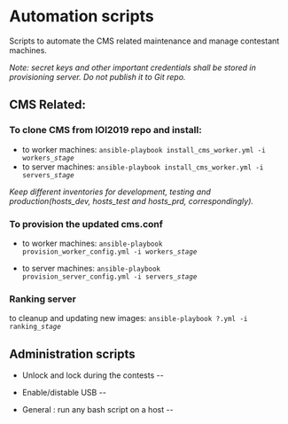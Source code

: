 # Automation scripts
Scripts to automate the CMS related maintenance and manage contestant machines.

*Note: secret keys and other important credentials shall be stored in provisioning server. Do not publish it to Git repo.*

## CMS Related:

### To clone CMS from IOI2019 repo and install:

- to worker machines:
<code>ansible-playbook install_cms_worker.yml -i workers_*stage*</code>
- to server machines:
<code>ansible-playbook install_cms_worker.yml -i servers_*stage*</code>

*Keep different inventories for development, testing and production(hosts_dev, hosts_test and hosts_prd, correspondingly).*

### To provision the updated cms.conf

- to worker machines:
<code>ansible-playbook provision_worker_config.yml -i workers_*stage*</code>

- to server machines:
<code>ansible-playbook provision_server_config.yml -i servers_*stage*</code>

### Ranking server

to cleanup and updating new images:
<code>ansible-playbook ?.yml -i ranking_*stage*</code>

## Administration scripts

- Unlock and lock during the contests
--

- Enable/distable USB
--

- General : run any bash script on a host 
--

